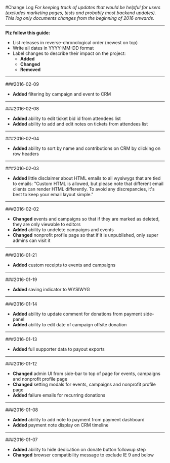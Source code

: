 #Change Log
*For keeping track of updates that would be helpful for users (excludes marketing pages, tests and probably most backend updates).  This log only documents changes from the beginning of 2016 onwards.* 

---
**Plz follow this guide:**

- List releases in reverse-chronological order (newest on top)
- Write all dates in YYYY-MM-DD format
- Label changes to describe their impact on the project:
	- **Added**  
	- **Changed** 
	- **Removed**

---

###2016-02-09
- **Added** filtering by campaign and event to CRM

---

###2016-02-08
- **Added** ability to edit ticket bid id from attendees list
- **Added** ability to add and edit notes on tickets from attendees list

---

###2016-02-04
- **Added** ability to sort by name and contributions on CRM by clicking on row headers

---

###2016-02-03
- **Added** little disclaimer about HTML emails to all wysiwygs that are tied to emails: "Custom HTML is allowed, but please note that different email clients can render HTML differently.  To avoid any discrepancies, it's best to keep your email layout simple."

---

###2016-02-02 
- **Changed** events and campaigns so that if they are marked as deleted, they are only viewable to editors
- **Added** ability to undelete campaigns and events
- **Changed** nonprofit profile page so that if it is unpublished, only super admins can visit it

---

###2016-01-21 
- **Added** custom receipts to events and campaigns

---

###2016-01-19 
- **Added** saving indicator to WYSIWYG

---

###2016-01-14 
- **Added** ability to update comment for donations from payment side-panel
- **Added** ability to edit date of campaign offsite donation

---  

###2016-01-13 
- **Added** full supporter data to payout exports

---  

###2016-01-12
- **Changed** admin UI from side-bar to top of page for events, campaigns and nonprofit profile page
- **Changed** setting modals for events, campaigns and nonprofit profile page
- **Added** failure emails for recurring donations

---  

###2016-01-08 
- **Added** ability to add note to payment from payment dashboard
- **Added** payment note display on CRM timeline

---  

###2016-01-07
- **Added** ability to hide dedication on donate button followup step
- **Changed** browser compatibility message to exclude IE 9 and below
